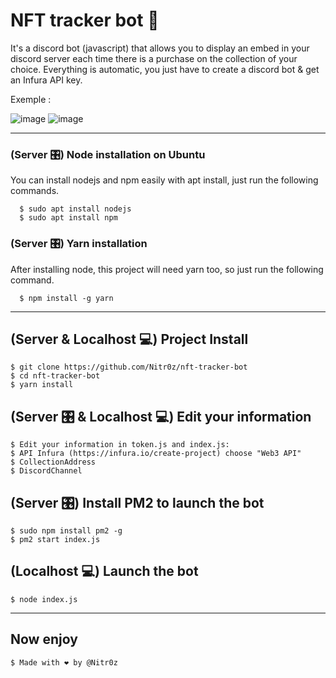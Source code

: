 # NFT tracker bot 🦾

It's a discord bot (javascript) that allows you to display an embed in your discord server each time there is a purchase on the collection of your choice. 
Everything is automatic, you just have to create a discord bot &amp; get an Infura API key.

Exemple : 


 ![image](https://media.discordapp.net/attachments/854840063988203570/1023270706089308170/sale1.png)
 ![image](https://media.discordapp.net/attachments/854840063988203570/1023271110516674650/sale2.png)
 
 ---

### (Server 🎛️) Node installation on Ubuntu 

  You can install nodejs and npm easily with apt install, just run the following commands.

      $ sudo apt install nodejs
      $ sudo apt install npm


### (Server 🎛️) Yarn installation
  After installing node, this project will need yarn too, so just run the following command.

      $ npm install -g yarn

---

## (Server & Localhost 💻) Project Install

    $ git clone https://github.com/Nitr0z/nft-tracker-bot
    $ cd nft-tracker-bot
    $ yarn install
    
    
## (Server 🎛️ & Localhost 💻) Edit your information

    $ Edit your information in token.js and index.js:
    $ API Infura (https://infura.io/create-project) choose "Web3 API"
    $ CollectionAddress
    $ DiscordChannel


## (Server 🎛️) Install PM2 to launch the bot 

    $ sudo npm install pm2 -g
    $ pm2 start index.js
    
    
## (Localhost 💻) Launch the bot 

    $ node index.js


---
 
 ## Now enjoy
 
    $ Made with ❤️ by @Nitr0z
 

 
 
